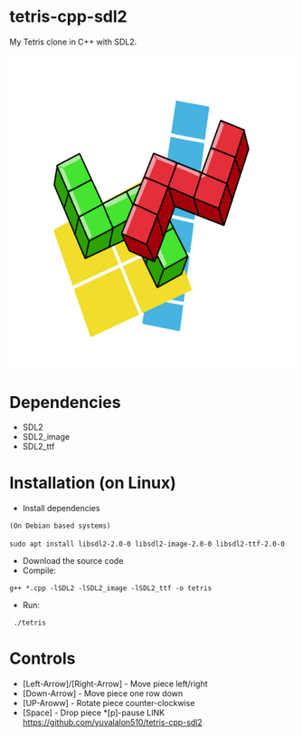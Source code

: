 # tetris-cpp-sdl2

My Tetris clone in C++ with SDL2.

![Screenshot](tetris.png)

# Dependencies
  * SDL2
  * SDL2_image
  * SDL2_ttf
 
# Installation (on Linux)
  * Install dependencies
  ```
  (On Debian based systems)
  
  sudo apt install libsdl2-2.0-0 libsdl2-image-2.0-0 libsdl2-ttf-2.0-0
  ```
  * Download the source code
  * Compile:
  ```
  g++ *.cpp -lSDL2 -lSDL2_image -lSDL2_ttf -o tetris
  ```
  * Run:
  ```
   ./tetris
  ```
  
# Controls
  * [Left-Arrow]/[Right-Arrow] - Move piece left/right
  * [Down-Arrow] - Move piece one row down
  * [UP-Aroww] - Rotate piece counter-clockwise
  * [Space] - Drop piece
  *[p]-pause
LINK https://github.com/yuvalalon510/tetris-cpp-sdl2
